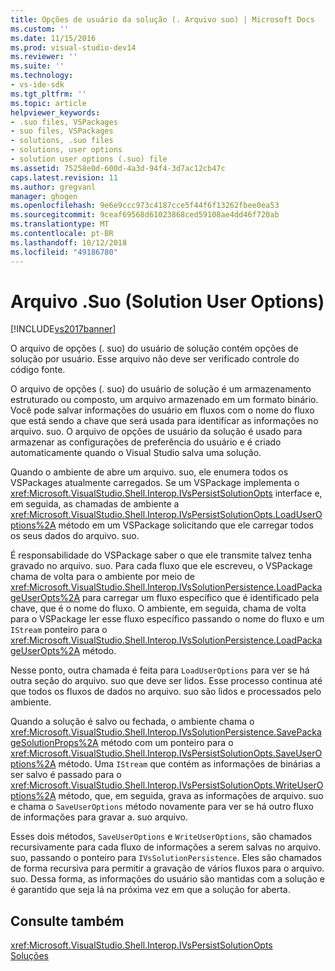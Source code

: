 ```yaml
---
title: Opções de usuário da solução (. Arquivo suo) | Microsoft Docs
ms.custom: ''
ms.date: 11/15/2016
ms.prod: visual-studio-dev14
ms.reviewer: ''
ms.suite: ''
ms.technology:
- vs-ide-sdk
ms.tgt_pltfrm: ''
ms.topic: article
helpviewer_keywords:
- .suo files, VSPackages
- suo files, VSPackages
- solutions, .suo files
- solutions, user options
- solution user options (.suo) file
ms.assetid: 75258e0d-600d-4a3d-94f4-3d7ac12cb47c
caps.latest.revision: 11
ms.author: gregvanl
manager: ghogen
ms.openlocfilehash: 9e6e9ccc973c4187cce5f44f6f13262fbee0ea53
ms.sourcegitcommit: 9ceaf69568d61023868ced59108ae4dd46f720ab
ms.translationtype: MT
ms.contentlocale: pt-BR
ms.lasthandoff: 10/12/2018
ms.locfileid: "49186780"
---
```

# <a name="solution-user-options-suo-file"></a>Arquivo .Suo (Solution User Options)
[!INCLUDE[vs2017banner](../../includes/vs2017banner.md)]

O arquivo de opções (. suo) do usuário de solução contém opções de solução por usuário. Esse arquivo não deve ser verificado controle do código fonte.  
  
 O arquivo de opções (. suo) do usuário de solução é um armazenamento estruturado ou composto, um arquivo armazenado em um formato binário. Você pode salvar informações do usuário em fluxos com o nome do fluxo que está sendo a chave que será usada para identificar as informações no arquivo. suo. O arquivo de opções de usuário da solução é usado para armazenar as configurações de preferência do usuário e é criado automaticamente quando o Visual Studio salva uma solução.  
  
 Quando o ambiente de abre um arquivo. suo, ele enumera todos os VSPackages atualmente carregados. Se um VSPackage implementa o <xref:Microsoft.VisualStudio.Shell.Interop.IVsPersistSolutionOpts> interface e, em seguida, as chamadas de ambiente a <xref:Microsoft.VisualStudio.Shell.Interop.IVsPersistSolutionOpts.LoadUserOptions%2A> método em um VSPackage solicitando que ele carregar todos os seus dados do arquivo. suo.  
  
 É responsabilidade do VSPackage saber o que ele transmite talvez tenha gravado no arquivo. suo. Para cada fluxo que ele escreveu, o VSPackage chama de volta para o ambiente por meio de <xref:Microsoft.VisualStudio.Shell.Interop.IVsSolutionPersistence.LoadPackageUserOpts%2A> para carregar um fluxo específico que é identificado pela chave, que é o nome do fluxo. O ambiente, em seguida, chama de volta para o VSPackage ler esse fluxo específico passando o nome do fluxo e um `IStream` ponteiro para o <xref:Microsoft.VisualStudio.Shell.Interop.IVsSolutionPersistence.LoadPackageUserOpts%2A> método.  
  
 Nesse ponto, outra chamada é feita para `LoadUserOptions` para ver se há outra seção do arquivo. suo que deve ser lidos. Esse processo continua até que todos os fluxos de dados no arquivo. suo são lidos e processados pelo ambiente.  
  
 Quando a solução é salvo ou fechada, o ambiente chama o <xref:Microsoft.VisualStudio.Shell.Interop.IVsSolutionPersistence.SavePackageSolutionProps%2A> método com um ponteiro para o <xref:Microsoft.VisualStudio.Shell.Interop.IVsPersistSolutionOpts.SaveUserOptions%2A> método. Uma `IStream` que contém as informações de binárias a ser salvo é passado para o <xref:Microsoft.VisualStudio.Shell.Interop.IVsPersistSolutionOpts.WriteUserOptions%2A> método, que, em seguida, grava as informações de arquivo. suo e chama o `SaveUserOptions` método novamente para ver se há outro fluxo de informações para gravar a. suo arquivo.  
  
 Esses dois métodos, `SaveUserOptions` e `WriteUserOptions`, são chamados recursivamente para cada fluxo de informações a serem salvas no arquivo. suo, passando o ponteiro para `IVsSolutionPersistence`. Eles são chamados de forma recursiva para permitir a gravação de vários fluxos para o arquivo. suo. Dessa forma, as informações do usuário são mantidas com a solução e é garantido que seja lá na próxima vez em que a solução for aberta.  
  
## <a name="see-also"></a>Consulte também  
 <xref:Microsoft.VisualStudio.Shell.Interop.IVsPersistSolutionOpts>   
 [Soluções](../../extensibility/internals/solutions.md)

